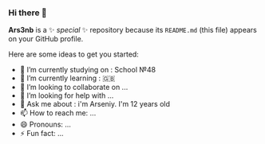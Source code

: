 ### Hi there 👋

**Ars3nb** is a ✨ _special_ ✨ repository because its `README.md` (this file) appears on your GitHub profile.

Here are some ideas to get you started:

- 🔭 I’m currently studying on : School №48
- 🌱 I’m currently learning : 🇬🇧
- 👯 I’m looking to collaborate on ...
- 🤔 I’m looking for help with ...
- 💬 Ask me about : i'm Arseniy. I'm 12 years old
- 📫 How to reach me: ...
- 😄 Pronouns: ...
- ⚡ Fun fact: ...
